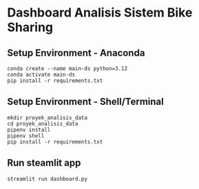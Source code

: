# Dashboard Analisis Sistem Bike Sharing


## Setup Environment - Anaconda
```
conda create --name main-ds python=3.12
conda activate main-ds
pip install -r requirements.txt
```

## Setup Environment - Shell/Terminal
```
mkdir proyek_analisis_data
cd proyek_analisis_data
pipenv install
pipenv shell
pip install -r requirements.txt
```

## Run steamlit app
```
streamlit run dashboard.py
```